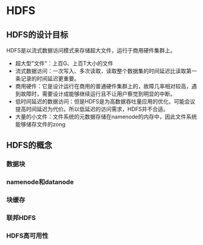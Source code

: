 # HDFS

## HDFS的设计目标

HDFS是以流式数据访问模式来存储超大文件，运行于商用硬件集群上。

* 超大型"文件"：上百G、上百T大小的文件
* 流式数据访问：一次写入、多次读取，读取整个数据集的时间延迟比读取第一条记录的时间延迟更重要。
* 商用硬件：它是设计运行在商用的普通硬件集群上的，故障几率相对较高，遇到故障时，需要设计成能够继续运行且不让用户察觉到明显的中断。
* 低时间延迟的数据访问：但是HDFS是为高数据吞吐量应用的优化，可能会议提高时间延迟为代价。所以低延迟的访问需求，HDFS并不合适。
* 大量的小文件：文件系统的元数据存储在namenode的内存中，因此文件系统能够储存文件的zong

## HDFS的概念

### 数据块

### namenode和datanode

### 块缓存

### 联邦HDFS

### HDFS高可用性

